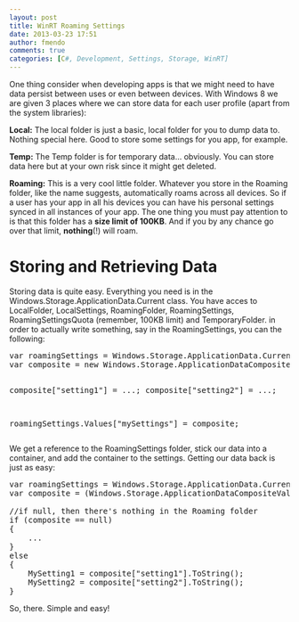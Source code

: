 ```yaml
---
layout: post
title: WinRT Roaming Settings
date: 2013-03-23 17:51
author: fmendo
comments: true
categories: [C#, Development, Settings, Storage, WinRT]
---
```

One thing consider when developing apps is that we might need to have data persist between uses or even between devices. With Windows 8 we are given 3 places where we can store data for each user profile (apart from the system libraries):

<strong>Local:</strong> The local folder is just a basic, local folder for you to dump data to. Nothing special here. Good to store some settings for you app, for example.

<strong>Temp:</strong> The Temp folder is for temporary data... obviously. You can store data here but at your own risk since it might get deleted.

<strong>Roaming:</strong> This is a very cool little folder. Whatever you store in the Roaming folder, like the name suggests, automatically roams across all devices. So if a user has your app in all his devices you can have his personal settings synced in all instances of your app. The one thing you must pay attention to is that this folder has a <strong>size limit of 100KB</strong>. And if you by any chance go over that limit, <strong>nothing</strong>(!) will roam.
<h1>Storing and Retrieving Data</h1>
Storing data is quite easy. Everything you need is in the Windows.Storage.ApplicationData.Current class. You have acces to LocalFolder, LocalSettings, RoamingFolder, RoamingSettings, RoamingSettingsQuota (remember, 100KB limit) and TemporaryFolder. in order to actually write something, say in the RoamingSettings, you can the following:
<pre class="brush: csharp;">var roamingSettings = Windows.Storage.ApplicationData.Current.RoamingSettings;
var composite = new Windows.Storage.ApplicationDataCompositeValue();

composite["setting1"] = ...;
composite["setting2"] = ...;

roamingSettings.Values["mySettings"] = composite;
</pre>
We get a reference to the RoamingSettings folder, stick our data into a container, and add the container to the settings. Getting our data back is just as easy:
<pre class="brush: csharp;">var roamingSettings = Windows.Storage.ApplicationData.Current.RoamingSettings;
var composite = (Windows.Storage.ApplicationDataCompositeValue)roamingSettings.Values["mySettings"];

//if null, then there's nothing in the Roaming folder
if (composite == null)
{
    ...
}
else
{
    MySetting1 = composite["setting1"].ToString();
    MySetting2 = composite["setting2"].ToString();
}
</pre>
So, there. Simple and easy!
